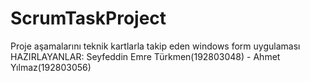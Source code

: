 # ScrumTaskProject
Proje aşamalarını teknik kartlarla takip eden windows form uygulaması
HAZIRLAYANLAR: Seyfeddin Emre Türkmen(192803048) - Ahmet Yılmaz(192803056)
